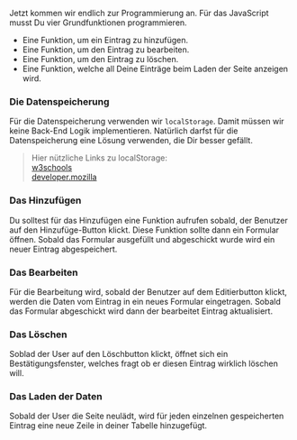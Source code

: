Jetzt kommen wir endlich zur Programmierung an. Für das JavaScript musst Du vier Grundfunktionen programmieren. 
- Eine Funktion, um ein Eintrag zu hinzufügen.
- Eine Funktion, um den Eintrag zu bearbeiten.
- Eine Funktion, um den Eintrag zu löschen.
- Eine Funktion, welche all Deine Einträge beim Laden der Seite anzeigen wird.

### Die Datenspeicherung
Für die Datenspeicherung verwenden wir ```localStorage```. Damit müssen wir keine Back-End Logik implementieren. 
Natürlich darfst für die Datenspeicherung eine Lösung verwenden, die Dir besser gefällt.

> Hier nützliche Links zu localStorage: <br>
> [w3schools](https://www.w3schools.com/jsref/prop_win_localstorage.asp) <br>
> [developer.mozilla](https://developer.mozilla.org/de/docs/Web/API/Window/localStorage)

### Das Hinzufügen 
Du solltest für das Hinzufügen eine Funktion aufrufen sobald, der Benutzer auf den Hinzufüge-Button klickt. Diese Funktion sollte dann ein Formular öffnen. 
Sobald das Formular ausgefüllt und abgeschickt wurde wird ein neuer Eintrag abgespeichert.

### Das Bearbeiten
Für die Bearbeitung wird, sobald der Benutzer auf dem Editierbutton klickt, werden die Daten vom Eintrag in ein neues Formular eingetragen. Sobald das Formular abgeschickt wird dann der bearbeitet Eintrag aktualisiert.

### Das Löschen
Soblad der User auf den Löschbutton klickt, öffnet sich ein Bestätigungsfenster, welches fragt ob er diesen Eintrag wirklich löschen will.

### Das Laden der Daten
Sobald der User die Seite neulädt, wird für jeden einzelnen gespeicherten Eintrag eine neue Zeile in deiner Tabelle hinzugefügt.